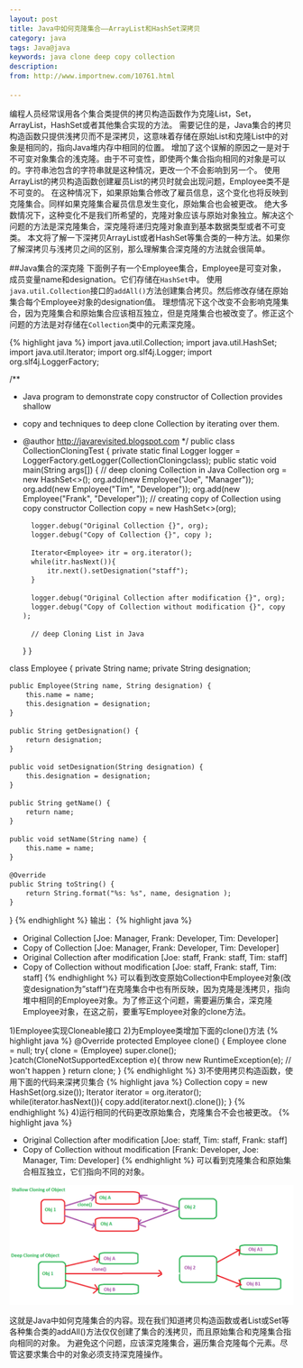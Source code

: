 ```yaml
---
layout: post
title: Java中如何克隆集合——ArrayList和HashSet深拷贝
category: java
tags: Java@java
keywords: java clone deep copy collection
description: 
from: http://www.importnew.com/10761.html

---
```

编程人员经常误用各个集合类提供的拷贝构造函数作为克隆List，Set，ArrayList，HashSet或者其他集合实现的方法。
需要记住的是，Java集合的拷贝构造函数只提供浅拷贝而不是深拷贝，这意味着存储在原始List和克隆List中的对象是相同的，指向Java堆内存中相同的位置。
增加了这个误解的原因之一是对于不可变对象集合的浅克隆。由于不可变性，即使两个集合指向相同的对象是可以的。字符串池包含的字符串就是这种情况，更改一个不会影响到另一个。
使用ArrayList的拷贝构造函数创建雇员List的拷贝时就会出现问题，Employee类不是不可变的。
在这种情况下，如果原始集合修改了雇员信息，这个变化也将反映到克隆集合。同样如果克隆集合雇员信息发生变化，原始集合也会被更改。
绝大多数情况下，这种变化不是我们所希望的，克隆对象应该与原始对象独立。解决这个问题的方法是深克隆集合，深克隆将递归克隆对象直到基本数据类型或者不可变类。
本文将了解一下深拷贝ArrayList或者HashSet等集合类的一种方法。如果你了解深拷贝与浅拷贝之间的区别，那么理解集合深克隆的方法就会很简单。

##Java集合的深克隆
下面例子有一个Employee集合，Employee是可变对象，成员变量name和designation。它们存储在`HashSet`中。
使用 `java.util.Collection`接口的`addAll()`方法创建集合拷贝。然后修改存储在原始集合每个Employee对象的designation值。
理想情况下这个改变不会影响克隆集合，因为克隆集合和原始集合应该相互独立，但是克隆集合也被改变了。修正这个问题的方法是对存储在`Collection`类中的元素深克隆。

{% highlight java %}
import java.util.Collection; 
import java.util.HashSet;
import java.util.Iterator;
import org.slf4j.Logger; 
import org.slf4j.LoggerFactory;
 
/** 
* Java program to demonstrate copy constructor of Collection provides shallow 
* copy and techniques to deep clone Collection by iterating over them. 
* @author http://javarevisited.blogspot.com 
*/
public class CollectionCloningTest { 
	private static final Logger logger = LoggerFactory.getLogger(CollectionCloningclass); 
	public static void main(String args[]) { 
		// deep cloning Collection in Java 
		Collection<Employee> org = new HashSet<>(); 
		org.add(new Employee("Joe", "Manager")); 
		org.add(new Employee("Tim", "Developer")); 
		org.add(new Employee("Frank", "Developer")); 
		// creating copy of Collection using copy constructor 
		Collection<Employee> copy = new HashSet<>(org);
	
		logger.debug("Original Collection {}", org); 
		logger.debug("Copy of Collection {}", copy );
	      
		Iterator<Employee> itr = org.iterator(); 
		while(itr.hasNext()){ 
			itr.next().setDesignation("staff"); 
		} 
	
		logger.debug("Original Collection after modification {}", org); 
		logger.debug("Copy of Collection without modification {}", copy ); 
	
		// deep Cloning List in Java 
	}
}

class Employee { 
	private String name; 
	private String designation; 
     
	public Employee(String name, String designation) { 
		this.name = name; 
		this.designation = designation; 
	} 
     
	public String getDesignation() { 
		return designation; 
	} 
 
	public void setDesignation(String designation) { 
		this.designation = designation; 
	} 
 
	public String getName() { 
		return name; 
	} 
 
	public void setName(String name) { 
		this.name = name; 
	} 
 
	@Override
	public String toString() { 
		return String.format("%s: %s", name, designation ); 
	} 
}
{% endhighlight %}
输出：
{% highlight java %}
- Original Collection [Joe: Manager, Frank: Developer, Tim: Developer] 
- Copy of Collection [Joe: Manager, Frank: Developer, Tim: Developer] 
- Original Collection after modification [Joe: staff, Frank: staff, Tim: staff] 
- Copy of Collection without modification [Joe: staff, Frank: staff, Tim: staff]
{% endhighlight %}
可以看到改变原始Collection中Employee对象(改变designation为”staff“)在克隆集合中也有所反映，因为克隆是浅拷贝，指向堆中相同的Employee对象。为了修正这个问题，需要遍历集合，深克隆Employee对象，在这之前，要重写Employee对象的clone方法。

1)Employee实现Cloneable接口
2)为Employee类增加下面的clone()方法
{% highlight java %}
@Override
protected Employee clone() { 
	Employee clone = null; 
	try{ 
		clone = (Employee) super.clone(); 
	}catch(CloneNotSupportedException e){ 
		throw new RuntimeException(e); // won't happen 
	}
	return clone; 
}
{% endhighlight %}
3)不使用拷贝构造函数，使用下面的代码来深拷贝集合
{% highlight java %}
Collection<Employee> copy = new HashSet<Employee>(org.size()); 
Iterator<Employee> iterator = org.iterator(); 
while(iterator.hasNext()){ 
	copy.add(iterator.next().clone()); 
}
{% endhighlight %}
4)运行相同的代码更改原始集合，克隆集合不会也被更改。
{% highlight java %}
- Original Collection after modification  [Joe: staff, Tim: staff, Frank: staff]
- Copy of Collection without modification [Frank: Developer, Joe: Manager, Tim: Developer]
{% endhighlight %}
可以看到克隆集合和原始集合相互独立，它们指向不同的对象。

![深浅拷贝对比](/public/upload/java/hallow-vs-deep-clone-java.png)

这就是Java中如何克隆集合的内容。现在我们知道拷贝构造函数或者List或Set等各种集合类的addAll()方法仅仅创建了集合的浅拷贝，而且原始集合和克隆集合指向相同的对象。
为避免这个问题，应该深克隆集合，遍历集合克隆每个元素。尽管这要求集合中的对象必须支持深克隆操作。